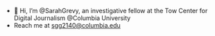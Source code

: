 - 👋 Hi, I’m @SarahGrevy, an investigative fellow at the Tow Center for Digital Journalism @Columbia University
- Reach me at sgg2140@columbia.edu
